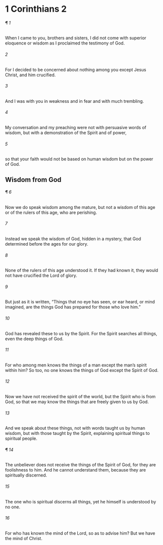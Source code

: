 # 1 Corinthians 2
###### ¶ 1
When I came to you, brothers and sisters, I did not come with superior eloquence or wisdom as I proclaimed the testimony of God.
###### 2
For I decided to be concerned about nothing among you except Jesus Christ, and him crucified.
###### 3
And I was with you in weakness and in fear and with much trembling.
###### 4
My conversation and my preaching were not with persuasive words of wisdom, but with a demonstration of the Spirit and of power,
###### 5
so that your faith would not be based on human wisdom but on the power of God.
## Wisdom from God
###### ¶ 6
Now we do speak wisdom among the mature, but not a wisdom of this age or of the rulers of this age, who are perishing.
###### 7
Instead we speak the wisdom of God, hidden in a mystery, that God determined before the ages for our glory.
###### 8
None of the rulers of this age understood it. If they had known it, they would not have crucified the Lord of glory.
###### 9
But just as it is written, “Things that no eye has seen, or ear heard, or mind imagined, are the things God has prepared for those who love him.”
###### 10
God has revealed these to us by the Spirit. For the Spirit searches all things, even the deep things of God.
###### 11
For who among men knows the things of a man except the man’s spirit within him? So too, no one knows the things of God except the Spirit of God.
###### 12
Now we have not received the spirit of the world, but the Spirit who is from God, so that we may know the things that are freely given to us by God.
###### 13
And we speak about these things, not with words taught us by human wisdom, but with those taught by the Spirit, explaining spiritual things to spiritual people.
###### ¶ 14
The unbeliever does not receive the things of the Spirit of God, for they are foolishness to him. And he cannot understand them, because they are spiritually discerned.
###### 15
The one who is spiritual discerns all things, yet he himself is understood by no one.
###### 16
For who has known the mind of the Lord, so as to advise him? But we have the mind of Christ.
